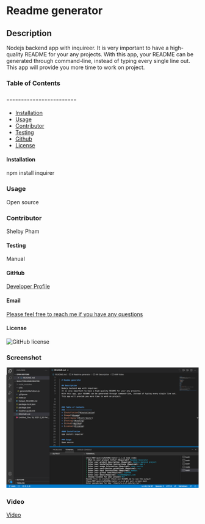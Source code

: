 
  # Readme generator

  ## Description 
  Nodejs backend app with inquireer.
  It is very important to have a high-quality README for your any projects.
  With this app, your README can be generated through command-line, instead of typing every single line out. This app will provide you more time to work on project.



  ### Table of Contents
  ### ------------------------
  * [Installation](#installation)
  * [Usage](#usage)
  * [Contributor](#contributor)
  * [Testing](#testing)
  * [Github](#github)
  * [License](#license)
  
  #### Installation
  npm install inquirer

  ### Usage 
  Open source

  ### Contributor
  Shelby Pham

  #### Testing
  Manual

  #### GitHub
  [Developer Profile](https://github.com/ncp)

  #### Email
  <a href="mailto:ncp9988@gmail.com"> Please feel free to reach me if you have any questions</a>

  #### License

  ![GitHub license](https://img.shields.io/badge/license-MIT-blue.svg)

  ### Screenshot
  ![Screenshot](https://github.com/ncp9988/qualityREADMEcreator/blob/main/Screen%20Shot%202021-12-19%20at%202.37.26%20PM.png)
  
  ### Video
  [Video](https://watch.screencastify.com/v/Karwdsi0hbKyqhy4fdpu)

  




